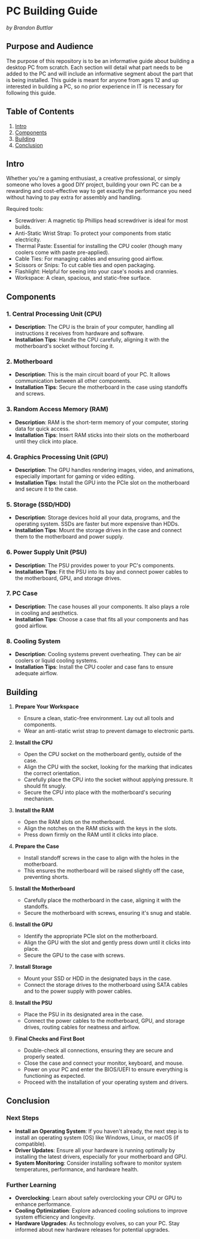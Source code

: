 # PC Building Guide
*by Brandon Buttlar*

## Purpose and Audience
The purpose of this repository is to be an informative guide about building a desktop PC from scratch. Each section will detail what part needs to be added to the PC and will include an informative segment about the part that is being installed. This guide is meant for anyone from ages 12 and up interested in building a PC, so no prior experience in IT is necessary for following this guide.

## Table of Contents
1. [Intro](#Intro)
2. [Components](#Components)
3. [Building](#Building)
4. [Conclusion](#Conclusion)

## Intro
Whether you're a gaming enthusiast, a creative professional, or simply someone who loves a good DIY project, building your own PC can be a rewarding and cost-effective way to get exactly the performance you need without having to pay extra for assembly and handling.

Required tools:

* Screwdriver: A magnetic tip Phillips head screwdriver is ideal for most builds.
* Anti-Static Wrist Strap: To protect your components from static electricity.
* Thermal Paste: Essential for installing the CPU cooler (though many coolers come with paste pre-applied).
* Cable Ties: For managing cables and ensuring good airflow.
* Scissors or Snips: To cut cable ties and open packaging.
* Flashlight: Helpful for seeing into your case's nooks and crannies.
* Workspace: A clean, spacious, and static-free surface.

## Components

### 1. **Central Processing Unit (CPU)**
   - **Description**: The CPU is the brain of your computer, handling all instructions it receives from hardware and software.
   - **Installation Tips**: Handle the CPU carefully, aligning it with the motherboard's socket without forcing it.

### 2. **Motherboard**
   - **Description**: This is the main circuit board of your PC. It allows communication between all other components.
   - **Installation Tips**: Secure the motherboard in the case using standoffs and screws.

### 3. **Random Access Memory (RAM)**
   - **Description**: RAM is the short-term memory of your computer, storing data for quick access.
   - **Installation Tips**: Insert RAM sticks into their slots on the motherboard until they click into place.

### 4. **Graphics Processing Unit (GPU)**
   - **Description**: The GPU handles rendering images, video, and animations, especially important for gaming or video editing.
   - **Installation Tips**: Install the GPU into the PCIe slot on the motherboard and secure it to the case.

### 5. **Storage (SSD/HDD)**
   - **Description**: Storage devices hold all your data, programs, and the operating system. SSDs are faster but more expensive than HDDs.
   - **Installation Tips**: Mount the storage drives in the case and connect them to the motherboard and power supply.

### 6. **Power Supply Unit (PSU)**
   - **Description**: The PSU provides power to your PC's components.
   - **Installation Tips**: Fit the PSU into its bay and connect power cables to the motherboard, GPU, and storage drives.

### 7. **PC Case**
   - **Description**: The case houses all your components. It also plays a role in cooling and aesthetics.
   - **Installation Tips**: Choose a case that fits all your components and has good airflow.

### 8. **Cooling System**
   - **Description**: Cooling systems prevent overheating. They can be air coolers or liquid cooling systems.
   - **Installation Tips**: Install the CPU cooler and case fans to ensure adequate airflow.

## Building

1. **Prepare Your Workspace**
   - Ensure a clean, static-free environment. Lay out all tools and components.
   - Wear an anti-static wrist strap to prevent damage to electronic parts.

2. **Install the CPU**
   - Open the CPU socket on the motherboard gently, outside of the case.
   - Align the CPU with the socket, looking for the marking that indicates the correct orientation.
   - Carefully place the CPU into the socket without applying pressure. It should fit snugly.
   - Secure the CPU into place with the motherboard's securing mechanism.
  
3. **Install the RAM**
   - Open the RAM slots on the motherboard.
   - Align the notches on the RAM sticks with the keys in the slots.
   - Press down firmly on the RAM until it clicks into place.

4. **Prepare the Case**
   - Install standoff screws in the case to align with the holes in the motherboard.
   - This ensures the motherboard will be raised slightly off the case, preventing shorts.

5. **Install the Motherboard**
   - Carefully place the motherboard in the case, aligning it with the standoffs.
   - Secure the motherboard with screws, ensuring it's snug and stable.
  
6. **Install the GPU**
   - Identify the appropriate PCIe slot on the motherboard.
   - Align the GPU with the slot and gently press down until it clicks into place.
   - Secure the GPU to the case with screws.

7. **Install Storage**
   - Mount your SSD or HDD in the designated bays in the case.
   - Connect the storage drives to the motherboard using SATA cables and to the power supply with power cables.

8. **Install the PSU**
   - Place the PSU in its designated area in the case.
   - Connect the power cables to the motherboard, GPU, and storage drives, routing cables for neatness and airflow.

9. **Final Checks and First Boot**
   - Double-check all connections, ensuring they are secure and properly seated.
   - Close the case and connect your monitor, keyboard, and mouse.
   - Power on your PC and enter the BIOS/UEFI to ensure everything is functioning as expected.
   - Proceed with the installation of your operating system and drivers.

## Conclusion

### Next Steps
- **Install an Operating System**: If you haven't already, the next step is to install an operating system (OS) like Windows, Linux, or macOS (if compatible).
- **Driver Updates**: Ensure all your hardware is running optimally by installing the latest drivers, especially for your motherboard and GPU.
- **System Monitoring**: Consider installing software to monitor system temperatures, performance, and hardware health.

### Further Learning
- **Overclocking**: Learn about safely overclocking your CPU or GPU to enhance performance.
- **Cooling Optimization**: Explore advanced cooling solutions to improve system efficiency and longevity.
- **Hardware Upgrades**: As technology evolves, so can your PC. Stay informed about new hardware releases for potential upgrades.
